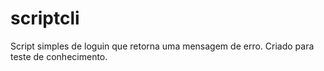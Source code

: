 # scriptcli

Script simples de loguin que retorna uma mensagem de erro.
Criado para teste de conhecimento.

